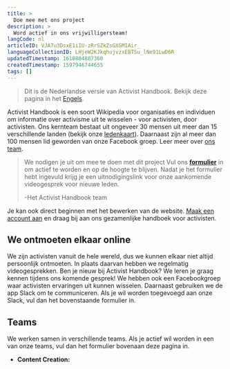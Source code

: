```yaml
---
title: >
  Doe mee met ons project
description: >
  Word actief in ons vrijwilligersteam!
langCode: nl
articleID: VJA7u3DsxE1iIU-zRrSZkZsGXGMIAir_
languageCollectionID: LHjeW2KJkqhujvzxEBTSu_lNe91LwD6R
updatedTimestamp: 1610804887360
createdTimestamp: 1597946744655
tags: []
---
```


> Dit is de Nederlandse versie van Activist Handbook. Bekijk deze pagina in het [Engels](/join).

Activist Handbook is een soort Wikipedia voor organisaties en individuen om informatie over activisme uit te wisselen - voor activisten, door activisten. Ons kernteam bestaat uit ongeveer 30 mensen uit meer dan 15 verschillende landen (bekijk onze [ledenkaart](/map)). Daarnaast zijn al meer dan 100 mensen lid geworden van onze Facebook groep. Leer meer over [ons team](/about).

> We nodigen je uit om mee te doen met dit project Vul ons [**formulier**](https://docs.google.com/forms/d/e/1FAIpQLSc77m2XPHKRb1v2pJi82UCxEw5lmV390kdk_gGreRtjK9MqHg/viewform) in om actief te worden en op de hoogte te blijven. Nadat je het formulier hebt ingevuld krijg je een uitnodigingslink voor onze aankomende videogesprek voor nieuwe leden.
> 
> \-Het Activist Handbook team

Je kan ook direct beginnen met het bewerken van de website. [Maak een account aan](/register) en draag bij aan ons gezamenlijke handboek voor activisten.

## We ontmoeten elkaar online

We zijn activisten vanuit de hele wereld, dus we kunnen elkaar niet altijd persoonlijk ontmoeten. In plaats daarvan hebben we regelmatig videogesprekken. Ben je nieuw bij Activist Handbook? We leren je graag kennen tijdens ons komende gesprek! We hebben ook een Facebookgroep waar activisten ervaringen uit kunnen wisselen. Daarnaast gebruiken we de app Slack om te communiceren. Als je wil worden toegevoegd aan onze Slack, vul dan het bovenstaande formulier in.

## Teams

We werken samen in verschillende teams. Als je actief wil worden in een van onze teams, vul dan het formulier bovenaan deze pagina in.

-   **Content Creation:**